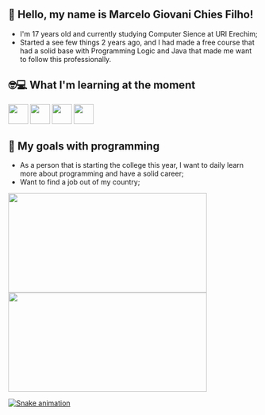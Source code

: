 ## 👾 Hello, my name is Marcelo Giovani Chies Filho!
- I'm 17 years old and currently studying Computer Sience at URI Erechim; 
- Started a see few things 2 years ago, and I had made a free course that had a solid base with Programming Logic and Java that made me want to follow this professionally.

## 🤓💻 What I'm learning at the moment
<img src="https://cdn.jsdelivr.net/gh/devicons/devicon@latest/icons/python/python-original.svg" height= "40" width = "40"/>  <img src="https://cdn.jsdelivr.net/gh/devicons/devicon@latest/icons/javascript/javascript-original.svg" height= "40" width = "40" />  <img src="https://cdn.jsdelivr.net/gh/devicons/devicon@latest/icons/html5/html5-original.svg" height= "40" width = "40" />  <img src="https://cdn.jsdelivr.net/gh/devicons/devicon@latest/icons/css3/css3-original.svg" height= "40" width = "40" />  

## 🎯 My goals with programming
- As a person that is starting the college this year, I want to daily learn more about programming and have a solid career;
- Want to find a job out of my country;
            
<div>
<a href="https://github.com/MarceloChies">
<img loading="lazy" height="200em" width = "400" src="https://github-readme-stats.vercel.app/api/top-langs/?username=MarceloChies&layout=compact&langs_count=7&theme=dracula"/>
<img loading="lazy" height="200em" width = "400" src="https://github-readme-stats.vercel.app/api?username=MarceloChies&show_icons=true&theme=dracula&include_all_commits=true&count_private=true"/>
</div>

![Snake animation](https://github.com/MarceloChies/MarceloChies/blob/output/github-contribution-grid-snake.svg)
